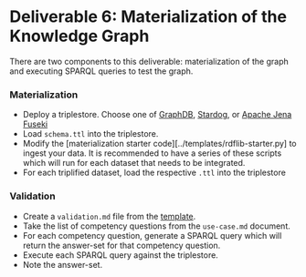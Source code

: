 # Deliverable 6: Materialization of the Knowledge Graph
There are two components to this deliverable: materialization of the graph and executing SPARQL queries to test the graph.

### Materialization
* Deploy a triplestore. Choose one of [GraphDB](https://www.ontotext.com/products/graphdb/), [Stardog](https://www.stardog.com/), or [Apache Jena Fuseki](https://jena.apache.org/documentation/fuseki2/)
* Load `schema.ttl` into the triplestore.
* Modify the [materialization starter code][../templates/rdflib-starter.py] to ingest your data. It is recommended to have a series of these scripts which will run for each dataset that needs to be integrated.
* For each triplified dataset, load the respective `.ttl` into the triplestore

### Validation
* Create a `validation.md` file from the [template](../templates/validation.md).
* Take the list of competency questions from the `use-case.md` document. 
* For each competency question, generate a SPARQL query which will return the answer-set for that competency question.
* Execute each SPARQL query against the triplestore.
* Note the answer-set.